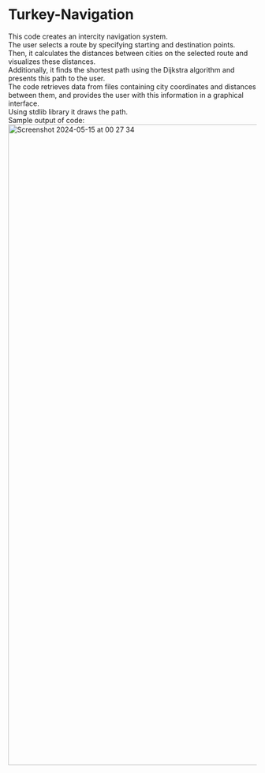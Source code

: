 # Turkey-Navigation
This code creates an intercity navigation system.  
The user selects a route by specifying starting and destination points.  
Then, it calculates the distances between cities on the selected route and visualizes these distances.  
Additionally, it finds the shortest path using the Dijkstra algorithm and presents this path to the user.  
The code retrieves data from files containing city coordinates and distances between them, and provides the user with this information in a graphical interface.  
Using stdlib library it draws the path.  
Sample output of code:   
<img width="1300" alt="Screenshot 2024-05-15 at 00 27 34" src="https://github.com/BERATCANS/Turkey-Navigation/assets/101462943/e5dab29b-1b59-4fe2-a41d-8d64c9d720a3">

